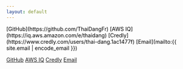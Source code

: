 ```yaml
---
layout: default
---
```

<!-- https://pages-themes.github.io/tactile/ -->
<!-- https://raw.githubusercontent.com/pages-themes/tactile/master/index.md -->
<link rel="stylesheet" href="https://cdnjs.cloudflare.com/ajax/libs/font-awesome/4.7.0/css/font-awesome.min.css">
<script type="text/javascript" src="https://platform.linkedin.com/badges/js/profile.js" async defer></script>
<div class="LI-profile-badge"  data-version="v1" data-size="medium" data-locale="fr_FR" data-type="horizontal" data-theme="light" data-vanity="thaidangfr"><a class="LI-simple-link" href='https://fr.linkedin.com/in/thaidangfr?trk=profile-badge'></a></div>

<div style="color:black">
[GitHub](https://github.com/ThaiDangFr)
[AWS IQ](https://iq.aws.amazon.com/e/thaidang)
[Credly](https://www.credly.com/users/thai-dang.1ac1477f)
[Email](mailto:{{ site.email | encode_email }})

<a href="https://github.com/ThaiDangFr">GitHub</a> <a href="https://iq.aws.amazon.com/e/thaidang" title="awsiq">AWS IQ</a> <a href="https://www.credly.com/users/thai-dang.1ac1477f" title="credly">Credly</a> <a href="mailto:{{ site.email | encode_email }}" title="email">Email</a>
<div>
